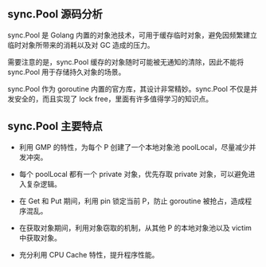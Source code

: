 ## sync.Pool 源码分析

sync.Pool 是 Golang 内置的对象池技术，可用于缓存临时对象，避免因频繁建立临时对象所带来的消耗以及对 GC 造成的压力。

需要注意的是，sync.Pool 缓存的对象随时可能被无通知的清除，因此不能将 sync.Pool 用于存储持久对象的场景。

sync.Pool 作为 goroutine 内置的官方库，其设计非常精妙。sync.Pool 不仅是并发安全的，而且实现了 lock free，里面有许多值得学习的知识点。

## sync.Pool 主要特点
- 利用 GMP 的特性，为每个 P 创建了一个本地对象池 poolLocal，尽量减少并发冲突。

- 每个 poolLocal 都有一个 private 对象，优先存取 private 对象，可以避免进入复杂逻辑。

- 在 Get 和 Put 期间，利用 pin 锁定当前 P，防止 goroutine 被抢占，造成程序混乱。

- 在获取对象期间，利用对象窃取的机制，从其他 P 的本地对象池以及 victim 中获取对象。

- 充分利用 CPU Cache 特性，提升程序性能。